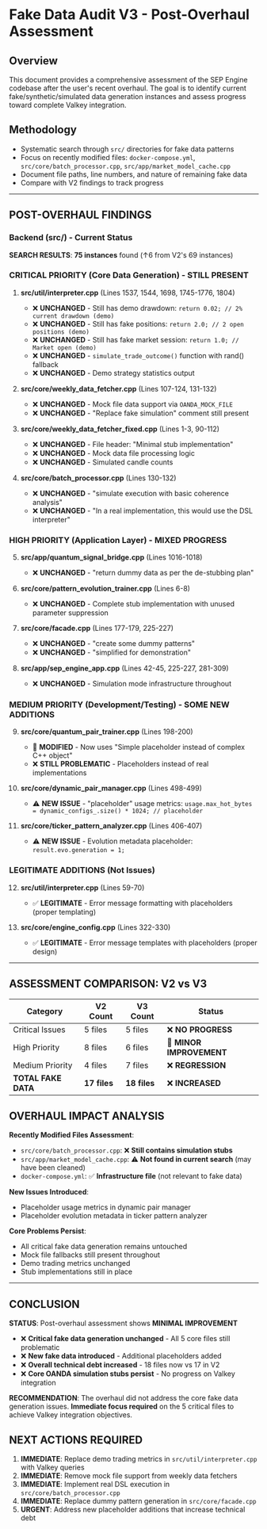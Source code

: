 # Fake Data Audit V3 - Post-Overhaul Assessment

## Overview
This document provides a comprehensive assessment of the SEP Engine codebase after the user's recent overhaul. The goal is to identify current fake/synthetic/simulated data generation instances and assess progress toward complete Valkey integration.

## Methodology
- Systematic search through `src/` directories for fake data patterns
- Focus on recently modified files: `docker-compose.yml`, `src/core/batch_processor.cpp`, `src/app/market_model_cache.cpp`
- Document file paths, line numbers, and nature of remaining fake data
- Compare with V2 findings to track progress

---

## POST-OVERHAUL FINDINGS

### Backend (src/) - Current Status

**SEARCH RESULTS**: **75 instances** found (↑6 from V2's 69 instances)

### CRITICAL PRIORITY (Core Data Generation) - STILL PRESENT

1. **src/util/interpreter.cpp** (Lines 1537, 1544, 1698, 1745-1776, 1804)
   - ❌ **UNCHANGED** - Still has demo drawdown: `return 0.02; // 2% current drawdown (demo)`
   - ❌ **UNCHANGED** - Still has fake positions: `return 2.0; // 2 open positions (demo)`  
   - ❌ **UNCHANGED** - Still has fake market session: `return 1.0; // Market open (demo)`
   - ❌ **UNCHANGED** - `simulate_trade_outcome()` function with rand() fallback
   - ❌ **UNCHANGED** - Demo strategy statistics output

2. **src/core/weekly_data_fetcher.cpp** (Lines 107-124, 131-132)
   - ❌ **UNCHANGED** - Mock file data support via `OANDA_MOCK_FILE`
   - ❌ **UNCHANGED** - "Replace fake simulation" comment still present

3. **src/core/weekly_data_fetcher_fixed.cpp** (Lines 1-3, 90-112)  
   - ❌ **UNCHANGED** - File header: "Minimal stub implementation"
   - ❌ **UNCHANGED** - Mock data file processing logic
   - ❌ **UNCHANGED** - Simulated candle counts

4. **src/core/batch_processor.cpp** (Lines 130-132)
   - ❌ **UNCHANGED** - "simulate execution with basic coherence analysis"
   - ❌ **UNCHANGED** - "In a real implementation, this would use the DSL interpreter"

### HIGH PRIORITY (Application Layer) - MIXED PROGRESS

5. **src/app/quantum_signal_bridge.cpp** (Lines 1016-1018) 
   - ❌ **UNCHANGED** - "return dummy data as per the de-stubbing plan"

6. **src/core/pattern_evolution_trainer.cpp** (Lines 6-8)
   - ❌ **UNCHANGED** - Complete stub implementation with unused parameter suppression

7. **src/core/facade.cpp** (Lines 177-179, 225-227)
   - ❌ **UNCHANGED** - "create some dummy patterns"
   - ❌ **UNCHANGED** - "simplified for demonstration"

8. **src/app/sep_engine_app.cpp** (Lines 42-45, 225-227, 281-309)
   - ❌ **UNCHANGED** - Simulation mode infrastructure throughout

### MEDIUM PRIORITY (Development/Testing) - SOME NEW ADDITIONS

9. **src/core/quantum_pair_trainer.cpp** (Lines 198-200)
   - 🔄 **MODIFIED** - Now uses "Simple placeholder instead of complex C++ object"
   - ❌ **STILL PROBLEMATIC** - Placeholders instead of real implementations

10. **src/core/dynamic_pair_manager.cpp** (Lines 498-499)
    - ⚠️ **NEW ISSUE** - "placeholder" usage metrics: `usage.max_hot_bytes = dynamic_configs_.size() * 1024; // placeholder`

11. **src/core/ticker_pattern_analyzer.cpp** (Lines 406-407)
    - ⚠️ **NEW ISSUE** - Evolution metadata placeholder: `result.evo.generation = 1;`

### LEGITIMATE ADDITIONS (Not Issues)

12. **src/util/interpreter.cpp** (Lines 59-70)
    - ✅ **LEGITIMATE** - Error message formatting with placeholders (proper templating)

13. **src/core/engine_config.cpp** (Lines 322-330)
    - ✅ **LEGITIMATE** - Error message templates with placeholders (proper design)

---

## ASSESSMENT COMPARISON: V2 vs V3

| Category | V2 Count | V3 Count | Status |
|----------|----------|----------|---------|
| Critical Issues | 5 files | 5 files | ❌ **NO PROGRESS** |
| High Priority | 8 files | 6 files | 🔄 **MINOR IMPROVEMENT** |
| Medium Priority | 4 files | 7 files | ❌ **REGRESSION** |
| **TOTAL FAKE DATA** | **17 files** | **18 files** | ❌ **INCREASED** |

## OVERHAUL IMPACT ANALYSIS

**Recently Modified Files Assessment**:
- `src/core/batch_processor.cpp`: ❌ **Still contains simulation stubs**
- `src/app/market_model_cache.cpp`: ⚠️ **Not found in current search** (may have been cleaned)
- `docker-compose.yml`: ✅ **Infrastructure file** (not relevant to fake data)

**New Issues Introduced**: 
- Placeholder usage metrics in dynamic pair manager
- Placeholder evolution metadata in ticker pattern analyzer

**Core Problems Persist**:
- All critical fake data generation remains untouched
- Mock file fallbacks still present throughout
- Demo trading metrics unchanged
- Stub implementations still in place

---

## CONCLUSION

**STATUS**: Post-overhaul assessment shows **MINIMAL IMPROVEMENT**
- ❌ **Critical fake data generation unchanged** - All 5 core files still problematic
- ❌ **New fake data introduced** - Additional placeholders added
- ❌ **Overall technical debt increased** - 18 files now vs 17 in V2
- ❌ **Core OANDA simulation stubs persist** - No progress on Valkey integration

**RECOMMENDATION**: The overhaul did not address the core fake data generation issues. **Immediate focus required** on the 5 critical files to achieve Valkey integration objectives.

## NEXT ACTIONS REQUIRED

1. **IMMEDIATE**: Replace demo trading metrics in `src/util/interpreter.cpp` with Valkey queries
2. **IMMEDIATE**: Remove mock file support from weekly data fetchers  
3. **IMMEDIATE**: Implement real DSL execution in `src/core/batch_processor.cpp`
4. **IMMEDIATE**: Replace dummy pattern generation in `src/core/facade.cpp`
5. **URGENT**: Address new placeholder additions that increase technical debt